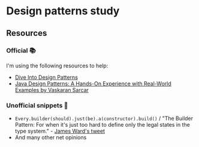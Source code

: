 # Design patterns study

## Resources

### Official 📚
I'm using the following resources to help:

- [Dive Into Design Patterns](https://refactoring.guru/design-patterns/book)
- [Java Design Patterns: A Hands-On Experience with Real-World Examples by Vaskaran Sarcar](https://www.apress.com/gp/book/9781484240779)

### Unofficial snippets 👀
- `Every.builder(should).just(be).a(constructor).build()` / "The Builder Pattern: For when it's just too hard to define only the legal states in the type system." - [James Ward's tweet](https://twitter.com/_JamesWard/status/1316509629044658176)
- And many other net opinions

